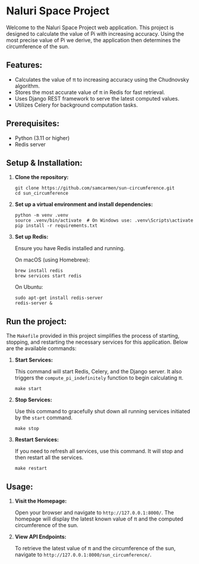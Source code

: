 # Naluri Space Project

Welcome to the Naluri Space Project web application. This project is designed to calculate the value of Pi with increasing accuracy. Using the most precise value of Pi we derive, the application then determines the circumference of the sun.


## Features:

- Calculates the value of π to increasing accuracy using the Chudnovsky algorithm.
- Stores the most accurate value of π in Redis for fast retrieval.
- Uses Django REST framework to serve the latest computed values.
- Utilizes Celery for background computation tasks.

## Prerequisites:

- Python (3.11 or higher)
- Redis server

## Setup & Installation:

1. **Clone the repository:**

   ```
   git clone https://github.com/samcarmen/sun-circumference.git
   cd sun_circumference
   ```

2. **Set up a virtual environment and install dependencies:**

   ```
   python -m venv .venv
   source .venv/bin/activate  # On Windows use: .venv\Scripts\activate
   pip install -r requirements.txt
   ```

3. **Set up Redis:**

   Ensure you have Redis installed and running. 

   On macOS (using Homebrew):
   ```
   brew install redis
   brew services start redis
   ```

   On Ubuntu:
   ```
   sudo apt-get install redis-server
   redis-server &
   ```


## Run the project:

The `Makefile` provided in this project simplifies the process of starting, stopping, and restarting the necessary services for this application. Below are the available commands:

1. **Start Services:**

   This command will start Redis, Celery, and the Django server. It also triggers the `compute_pi_indefinitely` function to begin calculating π.

   ```
   make start
   ```

2. **Stop Services:**

   Use this command to gracefully shut down all running services initiated by the `start` command.

   ```
   make stop
   ```

3. **Restart Services:**

   If you need to refresh all services, use this command. It will stop and then restart all the services.

   ```
   make restart
   ```

## Usage:

1. **Visit the Homepage:**

   Open your browser and navigate to `http://127.0.0.1:8000/`. The homepage will display the latest known value of π and the computed circumference of the sun.

2. **View API Endpoints:**

   To retrieve the latest value of π and the circumference of the sun, navigate to `http://127.0.0.1:8000/sun_circumference/`.
